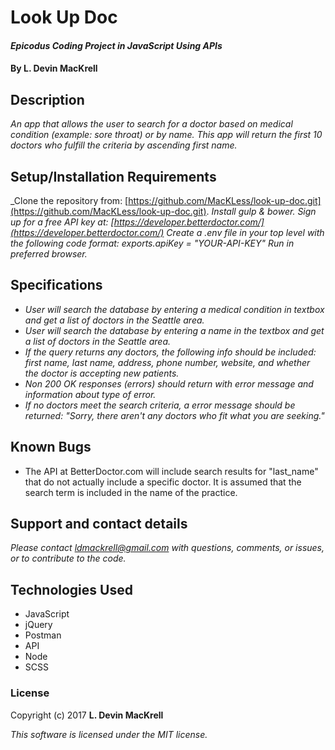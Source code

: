 # Look Up Doc

#### _Epicodus Coding Project in JavaScript Using APIs_

#### By L. Devin MacKrell

## Description

_An app that allows the user to search for a doctor based on medical condition (example: sore throat) or by name. This app will return the first 10 doctors who fulfill the criteria by ascending first name._

## Setup/Installation Requirements

_Clone the repository from: [https://github.com/MacKLess/look-up-doc.git](https://github.com/MacKLess/look-up-doc.git).
_Install gulp & bower._
_Sign up for a free API key at: [https://developer.betterdoctor.com/](https://developer.betterdoctor.com/)_
_Create a .env file in your top level with the following code format: exports.apiKey = "YOUR-API-KEY"_
_Run in preferred browser._

## Specifications

* _User will search the database by entering a medical condition in textbox and get a list of doctors in the Seattle area._
* _User will search the database by entering a name in the textbox and get a list of doctors in the Seattle area._
* _If the query returns any doctors, the following info should be included: first name, last name, address, phone number, website, and whether the doctor is accepting new patients._
* _Non 200 OK responses (errors) should return with error message and information about type of error._
* _If no doctors meet the search criteria, a error message should be returned: "Sorry, there aren't any doctors who fit what you are seeking."_

## Known Bugs

*   The API at BetterDoctor.com will include search results for "last_name" that do not actually include a specific doctor. It is assumed that the search term is included in the name of the practice.

## Support and contact details

_Please contact [ldmackrell@gmail.com](mailto:ldmackrell@gmail.com) with questions, comments, or issues, or to contribute to the code._

## Technologies Used

* JavaScript
* jQuery
* Postman
* API
* Node
* SCSS

### License

Copyright (c) 2017 **L. Devin MacKrell**

*This software is licensed under the MIT license.*
